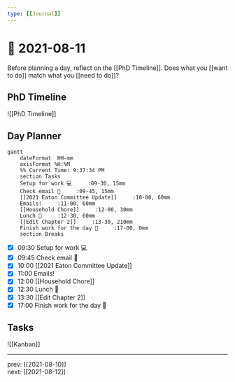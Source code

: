 ```yaml
---
type: [[Journal]]
---
```


# 📆 2021-08-11

Before planning a day, reflect on the [[PhD Timeline]]. Does what you [[want to do]] match what you [[need to do]]?

## PhD Timeline

![[PhD Timeline]]

## Day Planner
```mermaid
gantt
    dateFormat  HH-mm
    axisFormat %H:%M
    %% Current Time: 9:37:34 PM
    section Tasks
    Setup for work 💻     :09-30, 15mm
    Check email 📧     :09-45, 15mm
    [[2021 Eaton Committee Update]]     :10-00, 60mm
    Emails!     :11-00, 60mm
    [[Household Chore]]     :12-00, 30mm
    Lunch 🍙     :12-30, 60mm
    [[Edit Chapter 2]]     :13-30, 210mm
    Finish work for the day 🎉     :17-00, 0mm
    section Breaks

```

- [x] 09:30 Setup for work 💻
- [x] 09:45 Check email 📧
- [x] 10:00 [[2021 Eaton Committee Update]]
- [x] 11:00 Emails!
- [x] 12:00 [[Household Chore]]
- [x] 12:30 Lunch 🍙
- [x] 13:30 [[Edit Chapter 2]]
- [x] 17:00 Finish work for the day 🎉

## Tasks

![[Kanban]]

---

prev: [[2021-08-10]]  
next: [[2021-08-12]]  